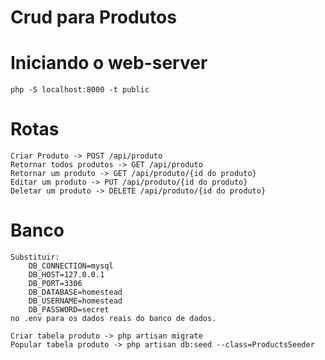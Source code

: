 # Crud para Produtos

# Iniciando o web-server
    php -S localhost:8000 -t public

# Rotas
    Criar Produto -> POST /api/produto
    Retornar todos produtos -> GET /api/produto
    Retornar um produto -> GET /api/produto/{id do produto}
    Editar um produto -> PUT /api/produto/{id do produto}
    Deletar um produto -> DELETE /api/produto/{id do produto}
 
# Banco
    Substituir:
        DB_CONNECTION=mysql
        DB_HOST=127.0.0.1
        DB_PORT=3306
        DB_DATABASE=homestead
        DB_USERNAME=homestead
        DB_PASSWORD=secret
    no .env para os dados reais do banco de dados.
    
    Criar tabela produto -> php artisan migrate
    Popular tabela produto -> php artisan db:seed --class=ProductsSeeder
